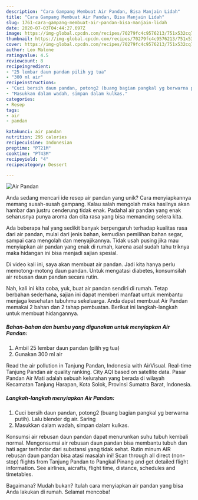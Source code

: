 ```yaml
---
description: "Cara Gampang Membuat Air Pandan, Bisa Manjain Lidah"
title: "Cara Gampang Membuat Air Pandan, Bisa Manjain Lidah"
slug: 1761-cara-gampang-membuat-air-pandan-bisa-manjain-lidah
date: 2020-07-03T04:44:27.697Z
image: https://img-global.cpcdn.com/recipes/70279fc4c9576213/751x532cq70/air-pandan-foto-resep-utama.jpg
thumbnail: https://img-global.cpcdn.com/recipes/70279fc4c9576213/751x532cq70/air-pandan-foto-resep-utama.jpg
cover: https://img-global.cpcdn.com/recipes/70279fc4c9576213/751x532cq70/air-pandan-foto-resep-utama.jpg
author: Leo Malone
ratingvalue: 4.5
reviewcount: 8
recipeingredient:
- "25 lembar daun pandan pilih yg tua"
- "300 ml air"
recipeinstructions:
- "Cuci bersih daun pandan, potong2 (buang bagian pangkal yg berwarna putih). Lalu blender dg air. Saring"
- "Masukkan dalam wadah, simpan dalam kulkas."
categories:
- Resep
tags:
- air
- pandan

katakunci: air pandan 
nutrition: 295 calories
recipecuisine: Indonesian
preptime: "PT21M"
cooktime: "PT43M"
recipeyield: "4"
recipecategory: Dessert

---
```



![Air Pandan](https://img-global.cpcdn.com/recipes/70279fc4c9576213/751x532cq70/air-pandan-foto-resep-utama.jpg)

Anda sedang mencari ide resep air pandan yang unik? Cara menyiapkannya memang susah-susah gampang. Kalau salah mengolah maka hasilnya akan hambar dan justru cenderung tidak enak. Padahal air pandan yang enak seharusnya punya aroma dan cita rasa yang bisa memancing selera kita.

Ada beberapa hal yang sedikit banyak berpengaruh terhadap kualitas rasa dari air pandan, mulai dari jenis bahan, kemudian pemilihan bahan segar, sampai cara mengolah dan menyajikannya. Tidak usah pusing jika mau menyiapkan air pandan yang enak di rumah, karena asal sudah tahu triknya maka hidangan ini bisa menjadi sajian spesial.

Di video kali ini, saya akan membuat air pandan. Jadi kita hanya perlu memotong-motong daun pandan. Untuk mengatasi diabetes, konsumsilah air rebusan daun pandan secara rutin.


Nah, kali ini kita coba, yuk, buat air pandan sendiri di rumah. Tetap berbahan sederhana, sajian ini dapat memberi manfaat untuk membantu menjaga kesehatan tubuhmu sekeluarga. Anda dapat membuat Air Pandan memakai 2 bahan dan 2 tahap pembuatan. Berikut ini langkah-langkah untuk membuat hidangannya.

<!--inarticleads1-->

##### Bahan-bahan dan bumbu yang digunakan untuk menyiapkan Air Pandan:

1. Ambil 25 lembar daun pandan (pilih yg tua)
1. Gunakan 300 ml air


Read the air pollution in Tanjung Pandan, Indonesia with AirVisual. Real-time Tanjung Pandan air quality ranking. City AQI based on satellite data. Pasar Pandan Air Mati adalah sebuah kelurahan yang berada di wilayah Kecamatan Tanjung Harapan, Kota Solok, Provinsi Sumatra Barat, Indonesia. 

<!--inarticleads2-->

##### Langkah-langkah menyiapkan Air Pandan:

1. Cuci bersih daun pandan, potong2 (buang bagian pangkal yg berwarna putih). Lalu blender dg air. Saring
1. Masukkan dalam wadah, simpan dalam kulkas.


Konsumsi air rebusan daun pandan dapat menurunkan suhu tubuh kembali normal. Mengonsumsi air rebusan daun pandan bisa membantu tubuh dan hati agar terhindar dari substansi yang tidak sehat. Rutin minum AIR rebusan daun pandan bisa atasi masalah ini! Scan through all direct (non-stop) flights from Tanjung Pandan to Pangkal Pinang and get detailed flight information. See airlines, aicrafts, flight time, distance, schedules and timetables. 

Bagaimana? Mudah bukan? Itulah cara menyiapkan air pandan yang bisa Anda lakukan di rumah. Selamat mencoba!
